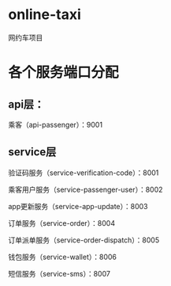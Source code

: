 # online-taxi
网约车项目

# 各个服务端口分配

## api层：

乘客（api-passenger）：9001

## service层

验证码服务（service-verification-code）：8001

乘客用户服务（service-passenger-user）：8002

app更新服务（service-app-update）：8003

订单服务（service-order）：8004

订单派单服务（service-order-dispatch）：8005

钱包服务（service-wallet）：8006

短信服务（service-sms）：8007

